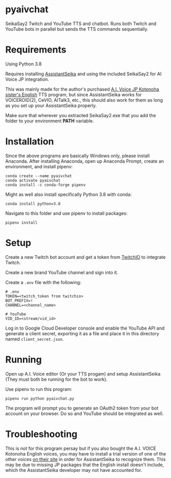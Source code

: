 # pyaivchat
SeikaSay2 Twitch and YouTube TTS and chatbot. Runs both Twitch and YouTube bots in
parallel but sends the TTS commands sequentially.

# Requirements
Using Python 3.8

Requires installing [AssistantSeika](https://hgotoh.jp/wiki/doku.php/documents/voiceroid/assistantseika/assistantseika-001a)
and using the included SeikaSay2 for AI Voice JP integration.

This was mainly made for the author's purchased [A.I. Voice JP Kotonoha sister's English](https://aivoice.jp/kotonoha/en/)
TTS program, but since AssistantSeika works for VOICEROID(2), CeVIO, AITalk3, etc., this should also work for them
as long as you set up your AssistantSeika properly.

Make sure that wherever you extracted SeikaSay2.exe that you add the folder to your
environment **PATH** variable.

# Installation

Since the above programs are basically Windows only, please install Anaconda. 
After installing Anaconda, open up Anaconda Prompt, create an environment, and install pipenv:
```
conda create --name pyaivchat
conda activate pyaivchat
conda install -c conda-forge pipenv
```

Might as well also install specifically Python 3.8 with conda:
```
conda install python=3.8
```

Navigate to this folder and use pipenv to install packages:

```
pipenv install
```

# Setup

Create a new Twitch bot account and get a token from [TwitchIO](https://github.com/TwitchIO/TwitchIO) to integrate Twitch.

Create a new brand YouTube channel and sign into it.

Create a `.env` file with the following:

```
# .env
TOKEN=<twitch_token from twitchio>
BOT_PREFIX=!
CHANNEL=<channel_name>

# YouTube
VID_ID=<stream/vid_id>
```

Log in to Google Cloud Developer console and enable the YouTube API and 
generate a client secret, exporting it as a file and place it in this directory named `client_secret.json`.

# Running

Open up A.I. Voice editor (Or your TTS progam) and setup AssistantSeika
(They must both be running for the bot to work).

Use pipenv to run this program:

```
pipenv run python pyaivchat.py
```

The program will prompt you to generate an OAuth2 token from your bot account on your browser. Do so and YouTube should be integrated as well.

# Troubleshooting

This is not for this program persay but if you also bought the A.I. VOICE Kotonoha English voices, you
may have to install a trial version of one of the other voices [on their site](https://aivoice.jp/member/downloads/trial) in order for
AssistantSeika to recognize them. This may be due to missing JP packages that the English
install doesn't include, which the AssistantSeika developer may not have accounted for.
